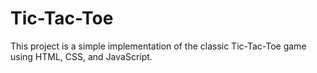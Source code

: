 # Tic-Tac-Toe
This project is a simple implementation of the classic Tic-Tac-Toe game using HTML, CSS, and JavaScript.
